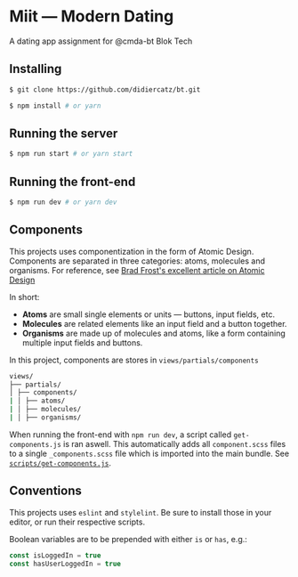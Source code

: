 # Miit — Modern Dating

A dating app assignment for @cmda-bt Blok Tech

## Installing

```bash
$ git clone https://github.com/didiercatz/bt.git
```

```bash
$ npm install # or yarn
```

## Running the server

```bash
$ npm run start # or yarn start
```

## Running the front-end

```bash
$ npm run dev # or yarn dev
```

## Components

This projects uses componentization in the form of Atomic Design. Components are separated in three categories: atoms, molecules and organisms. For reference, see [Brad Frost's excellent article on Atomic Design](https://bradfrost.com/blog/post/atomic-web-design/)

In short:

- **Atoms** are small single elements or units — buttons, input fields, etc.
- **Molecules** are related elements like an input field and a button together.
- **Organisms** are made up of molecules and atoms, like a form containing multiple input fields and buttons.

In this project, components are stores in `views/partials/components`

```bash
views/
├── partials/
│ ├── components/
| │ ├── atoms/
| │ ├── molecules/
| │ ├── organisms/
```

When running the front-end with `npm run dev`, a script called `get-components.js` is ran aswell. This automatically adds all `component.scss` files to a single `_components.scss` file which is imported into the main bundle. See [`scripts/get-components.js`](https://github.com/didiercatz/bt/blob/master/scripts/get-components.js).

## Conventions

This projects uses `eslint` and `stylelint`. Be sure to install those in your editor, or run their respective scripts.

Boolean variables are to be prepended with either `is` or `has`, e.g.:

```js
const isLoggedIn = true
const hasUserLoggedIn = true
```
